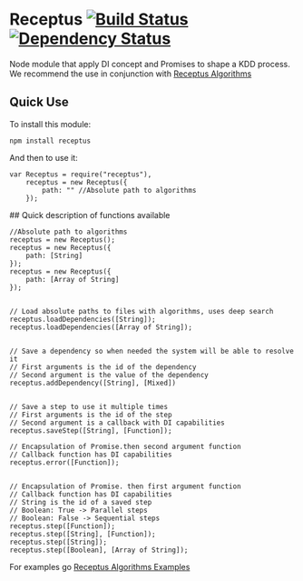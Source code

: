 # Receptus [![Build Status](https://travis-ci.org/RocAlayo/receptus.svg)](https://travis-ci.org/RocAlayo/receptus) [![Dependency Status](https://david-dm.org/rocalayo/receptus.svg)](https://david-dm.org/rocalayo/receptus)

Node module that apply DI concept and Promises to shape a KDD process. We recommend the use in conjunction with [Receptus Algorithms](http://github.com/RocAlayo/receptus-algorithms) 

## Quick Use

To install this module:

	npm install receptus
	
And then to use it:

	var Receptus = require("receptus"),
		receptus = new Receptus({
			path: "" //Absolute path to algorithms
		});


## Quick description of functions available


	//Absolute path to algorithms
	receptus = new Receptus();
	receptus = new Receptus({
		path: [String]
	});
	receptus = new Receptus({
		path: [Array of String]
	});


    // Load absolute paths to files with algorithms, uses deep search
	receptus.loadDependencies([String]);
	receptus.loadDependencies([Array of String]);
	
	
	// Save a dependency so when needed the system will be able to resolve it
	// First arguments is the id of the dependency
	// Second argument is the value of the dependency
	receptus.addDependency([String], [Mixed]) 
	
	
	// Save a step to use it multiple times
	// First arguments is the id of the step
	// Second argument is a callback with DI capabilities
	receptus.saveStep([String], [Function]);
	
	// Encapsulation of Promise.then second argument function
	// Callback function has DI capabilities 
	receptus.error([Function]);
	
	
	// Encapsulation of Promise. then first argument function
	// Callback function has DI capabilities
	// String is the id of a saved step
	// Boolean: True -> Parallel steps
	// Boolean: False -> Sequential steps
	receptus.step([Function]);
	receptus.step([String], [Function]);
	receptus.step([String]);
	receptus.step([Boolean], [Array of String]);
	

For examples go [Receptus Algorithms Examples](http://github.com/RocAlayo/receptus-algorithms/tree/master/examples)



